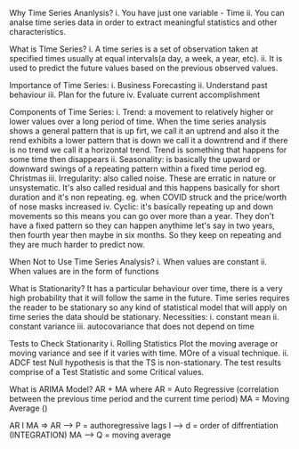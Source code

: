 Why Time Series Ananlysis?
i. You have just one variable - Time
ii. You can analse time series data in order to extract meaningful statistics and other characteristics.

What is TIme Series?
i. A time series is a set of observation taken at specified times usually at equal intervals(a day, a week, a year, etc).
ii. It is used to predict the future values based on the previous observed values.

Importance of Time Series:
i. Business Forecasting
ii. Understand past behaviour
iii. Plan for the future
iv. Evaluate current accomplishment

Components of Time Series:
i. Trend:
    a movement to relatively higher or lower values over a long period of time. When the time series analysis shows a general pattern that is up firt, we call it an uptrend and also it the rend exhibits a lower pattern that is down we call it a downtrend and if there is no trend we call it a horizontal trend.
    Trend is something that happens for some time then disappears
ii. Seasonality:
    is basically the upward or downward swings of a repeating pattern within a fixed time period eg. Christmas
iii. Irregularity:
    also called noise. These are erratic in nature or unsystematic. It's also called residual and this happens basically for short duration and it's non repeating. eg. when COVID struck and the price/worth of nose masks increased
iv. Cyclic:
    it's basically repeating up and down movements so this means you can go over more than a year. They don't have a fixed pattern so they can happen anythime let's say in two years, then fourth year then maybe in six months. So they keep on repeating and they are much harder to predict now.

When Not to Use Time Series Analysis?
i. When values are constant
ii. When values are in the form of functions

What is Stationarity?
It has a particular behaviour over time, there is a very high probability that it will follow the same in the future. Time series requires the reader to be stationary so any kind of statistical model that will apply on time series the data should be stationary.
Necessities:
    i. constant mean
    ii. constant variance
    iii. autocovariance that does not depend on time

Tests to Check Stationarity
i. Rolling Statistics
    Plot the moving average or moving variance and see if it varies with time. MOre of a visual technique.
ii. ADCF test
    Null hypothesis is that the TS is non-stationary. The test results comprise of a Test Statistic and some Critical values.

What is ARIMA Model?
AR + MA 
where AR = Auto Regressive (correlation between the previous time period and the current time period)
      MA = Moving Average ()

AR I MA => AR --> P = authoregressive lags
            I --> d = order of diffrentiation (INTEGRATION)
           MA --> Q = moving average

    